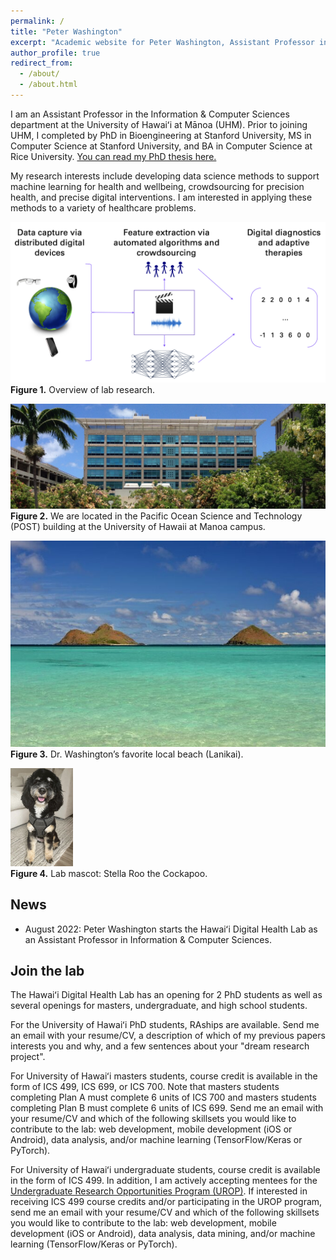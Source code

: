 ```yaml
---
permalink: /
title: "Peter Washington"
excerpt: "Academic website for Peter Washington, Assistant Professor in Computer Science at the University of Hawaii at Manoa"
author_profile: true
redirect_from: 
  - /about/
  - /about.html
---
```



I am an Assistant Professor in the Information & Computer Sciences department at the University of Hawaiʻi at Mānoa (UHM). Prior to joining UHM, I completed by PhD in Bioengineering at Stanford University, MS in Computer Science at Stanford University, and BA in Computer Science at Rice University. <a href="https://stacks.stanford.edu/file/druid:rn871vb3166/Stanford_University_Bioengineering_PhD_Thesis__Peter_Washington%20-%20FinalFinal-augmented.pdf" target="_blank">You can read my PhD thesis here.</a>

My research interests include developing data science methods to support machine learning for health and wellbeing, crowdsourcing for precision health, and precise digital interventions. I am interested in applying these methods to a variety of healthcare problems. 

<img src="../images/lab-overview.png" /><br>
<b>Figure 1.</b> Overview of lab research.

<img src="../images/POST.jpeg" /><br>
<b>Figure 2.</b> We are located in the Pacific Ocean Science and Technology (POST) building at the University of Hawaii at Manoa campus.

<img src="../images/lanikai-beach.jpeg" /><br>
<b>Figure 3.</b> Dr. Washington’s favorite local beach (Lanikai).

<img src="../images/stella.png" width="100" /><br>
<b>Figure 4.</b> Lab mascot: Stella Roo the Cockapoo.


News
------
* August 2022: Peter Washington starts the Hawaiʻi Digital Health Lab as an Assistant Professor in Information & Computer Sciences.

Join the lab
------
The Hawaiʻi Digital Health Lab has an opening for 2 PhD students as well as several openings for masters, undergraduate, and high school students. 

For the University of Hawaiʻi PhD students, RAships are available. Send me an email with your resume/CV, a description of which of my previous papers interests you and why, and a few sentences about your "dream research project".

For University of Hawaiʻi masters students, course credit is available in the form of ICS 499, ICS 699, or ICS 700. Note that masters students completing Plan A must complete 6 units of ICS 700 and masters students completing Plan B must complete 6 units of ICS 699. Send me an email with your resume/CV and which of the following skillsets you would like to contribute to the lab: web development, mobile development (iOS or Android), data analysis, and/or machine learning (TensorFlow/Keras or PyTorch).

For University of Hawaiʻi undergraduate students, course credit is available in the form of ICS 499. In addition, I am actively accepting mentees for the <a href="https://manoa.hawaii.edu/undergrad/urop/student-funding/project/about/" target="_blank">Undergraduate Research Opportunities Program (UROP)</a>. If interested in receiving ICS 499 course credits and/or participating in the UROP program, send me an email with your resume/CV and which of the following skillsets you would like to contribute to the lab: web development, mobile development (iOS or Android), data analysis, data mining, and/or machine learning (TensorFlow/Keras or PyTorch).
